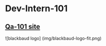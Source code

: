 Dev-Intern-101
===============

## [Qa-101 site](http://blackbaud-napoleonkernessant.github.io/dev_101_jekyll/)

![blackbaud logo] (img/blackbaud-logo-fit.png)
